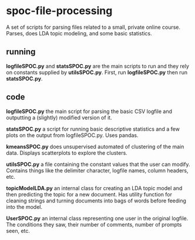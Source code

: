 # spoc-file-processing
A set of scripts for parsing files related to a small, private online course. Parses, does LDA topic modeling, and some basic statistics.

## running
**logfileSPOC.py** and **statsSPOC.py** are the main scripts to run and they rely on constants supplied by **utilsSPOC.py**. First, run **logfileSPOC.py** then run **statsSPOC.py**.

## code
**logfileSPOC.py** the main script for parsing the basic CSV logfile and outputting a (slightly) modified version of it.

**statsSPOC.py** a script for running basic descriptive statistics and a few plots on the output from logfileSPOC.py. Uses pandas.

**kmeansSPOC.py** does unsupervised automated of clustering of the main data. Displays scatterplots to explore the clusters.

**utilsSPOC.py** a file containing the constant values that the user can modify. Contains things like the delimiter character, logfile names, column headers, etc. 

**topicModelLDA.py** an internal class for creating an LDA topic model and then predicting the topic for a new document. Has utility function for cleaning strings and turning documents into bags of words before feeding into the model.

**UserSPOC.py** an internal class representing one user in the original logfile. The conditions they saw, their number of comments, number of prompts seen, etc.
